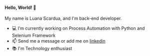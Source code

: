  #### Hello, World! 👋
 <p> My name is Luana Scardua, and I'm back-end developer. </p>

<!--
**luanascardua/luanascardua** is a ✨ _special_ ✨ repository because its `README.md` (this file) appears on your GitHub profile.

Here are some ideas to get you started:
-->

- 💻 I’m currently working on Process Automation with Python and Selenium Framework
- 📫 Send me a message or add me on [linkedin](https://www.linkedin.com/in/luana-scardua/)
- 📚 I'm Technology enthusiast
<br>
